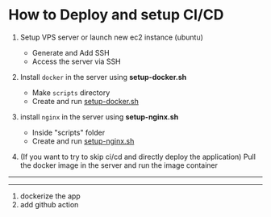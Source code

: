 # How to Deploy and setup CI/CD

1. Setup VPS server or launch new ec2 instance (ubuntu)
    - Generate and Add SSH
    - Access the server via SSH
2. Install `docker` in the server using **setup-docker.sh**
    - Make `scripts` directory
    - Create and run [setup-docker.sh](./ubuntu/docker/setup-docker.md)

3. install `nginx` in the server using **setup-nginx.sh**
    - Inside "scripts" folder 
    - Create and run [setup-nginx.sh](./ubuntu/nginx/setup-nginx.md)
4. (If you want to try to skip ci/cd and directly deploy the application) Pull the docker image in the server and run the image container

---
---

1. dockerize the app
2. add github action
    